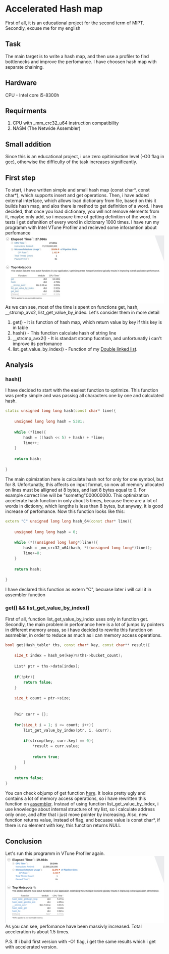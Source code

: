 # Accelerated Hash map
First of all, it is an educational project for the second term of MIPT. Secondly, excuse me for my english 
## Task
The main target is to write a hash map, and then use a profiler to find bottlenecks and improve the perfomance. I have choosen hash map with separate chaining.
## Hardware
CPU - Intel core i5-8300h
## Requirments
1. CPU with _mm_crc32_u64 instruction compatibility
1. NASM (The Netwide Assembler)
## Small addition
Since this is an educational project, i use zero opitimisation level (-O0 flag in gcc), otherwise the difficulty of the task increases significantly.
## First step
To start, i have written simple and small hash map (const char*, const char*), which supports insert and get operations. Then, i have added external interface, which allows load dictionary from file, based on this it builds hash map, and alos there is method to get definition of a word. I have decided, that once you load dictionary, you will not remove elements from it, maybe only add, so i measure time of getting definition of the word. In tests i get defenition of every word in dictionary 1000 times. I have run my programm with Intel VTune Profiler and recieved some inforamtion about perfomance
![Image alt](https://github.com/wandrll/hash_table/raw/master/readme_src/before.jpg)
As we can see, most of the time is spent on functions get, hash, __strcmp_avx2, list_get_value_by_index. Let's consider them in more detail
1. get() - It is function of hash map, which return value by key if this key is in table
2. hash() - This function calculate hash of string line
3. __strcmp_avx2() - It is standart strcmp fucntion, and unfortunatly i can't improve its perfomance
4. list_get_value_by_index() - Function of my [Double linked list](https://github.com/wandrll/list).
## Analysis
### hash()
I have decided to start with the easiest function to optimize. This function was pretty simple and was passisg all characters one by one and calculated hash.

```c++
static unsigned long long hash(const char* line){
    
    unsigned long long hash = 5381;
  
    while (*line){
        hash = ((hash << 5) + hash) + *line;
        line++;
    }

    return hash;
 
}

```

The main opimization here is calculate hash not for only for one symbol, but for 8. Unfortunatly, this affects on input format, so now all memory allocated on lines must be alligned at 8 bytes, and last 8 bytes equal to 0. For example correct line will be "somethg"000000000. This optimization accelerate hash function in only about 5 times, because there are a lot of words in dictionry, which lengths is less than 8 bytes, but anyway, it is good increase of perfomance. 
Now this function looks like this:
```c++
extern "C" unsigned long long hash_64(const char* line){
    
    unsigned long long hash = 0;

    while (*((unsigned long long*)line)){
        hash = _mm_crc32_u64(hash, *((unsigned long long*)line));
        line+=8;
    }

    return hash;

}

```
I have declared this function as extern "C", becuase later i will call it in assembler function
### get() && list_get_value_by_index()
First of all, function list_get_value_by_index uses only in function get. Secondly, the main problem in perfomance here is a lot of jumps by pointers in different memory areas, so i have decided to rewrite this function on assmebler, in order to reduce as much as i can memory access operations. 
```c++
bool get(Hash_table* ths, const char* key, const char** result){

    size_t index = hash_64(key)%(ths->bucket_count);

    List* ptr = ths->data[index]; 

    if(!ptr){
        return false;
    }

    size_t count = ptr->size;


    Pair curr = {};

    for(size_t i = 1; i <= count; i++){
        list_get_value_by_index(ptr, i, &curr);

        if(strcmp(key, curr.key) == 0){
            *result = curr.value;
    
            return true;
        }
    }

    return false;
}
```
You can check objump of get function [here](readme_src/not_opt_dump.txt). It looks pretty ugly and contains a lot of memory access operations, so i have rewritten this function on [assembler](get_value.nas). Instead of using function list_get_value_by_index, i use knowledge about internal structure of my list, so i calculate address only once, and after that i just move pointer by increasing. Also, new function returns value, instead of flag, and becuase value is const char*, if there is no element with key, this function returns NULL

## Conclusion
Let's run this programm in VTune Profiler again.
![Image alt](https://github.com/wandrll/hash_table/raw/master/readme_src/after.jpg)
As you can see, perfomance have been massivly increased. Total acceleration is about 1.5 times.

P.S. If i build first version with -O1 flag, i get the same results which i get with accelerated version.


